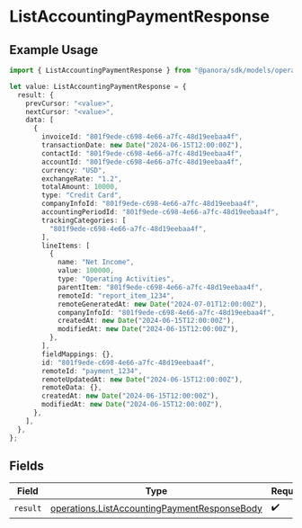 # ListAccountingPaymentResponse

## Example Usage

```typescript
import { ListAccountingPaymentResponse } from "@panora/sdk/models/operations";

let value: ListAccountingPaymentResponse = {
  result: {
    prevCursor: "<value>",
    nextCursor: "<value>",
    data: [
      {
        invoiceId: "801f9ede-c698-4e66-a7fc-48d19eebaa4f",
        transactionDate: new Date("2024-06-15T12:00:00Z"),
        contactId: "801f9ede-c698-4e66-a7fc-48d19eebaa4f",
        accountId: "801f9ede-c698-4e66-a7fc-48d19eebaa4f",
        currency: "USD",
        exchangeRate: "1.2",
        totalAmount: 10000,
        type: "Credit Card",
        companyInfoId: "801f9ede-c698-4e66-a7fc-48d19eebaa4f",
        accountingPeriodId: "801f9ede-c698-4e66-a7fc-48d19eebaa4f",
        trackingCategories: [
          "801f9ede-c698-4e66-a7fc-48d19eebaa4f",
        ],
        lineItems: [
          {
            name: "Net Income",
            value: 100000,
            type: "Operating Activities",
            parentItem: "801f9ede-c698-4e66-a7fc-48d19eebaa4f",
            remoteId: "report_item_1234",
            remoteGeneratedAt: new Date("2024-07-01T12:00:00Z"),
            companyInfoId: "801f9ede-c698-4e66-a7fc-48d19eebaa4f",
            createdAt: new Date("2024-06-15T12:00:00Z"),
            modifiedAt: new Date("2024-06-15T12:00:00Z"),
          },
        ],
        fieldMappings: {},
        id: "801f9ede-c698-4e66-a7fc-48d19eebaa4f",
        remoteId: "payment_1234",
        remoteUpdatedAt: new Date("2024-06-15T12:00:00Z"),
        remoteData: {},
        createdAt: new Date("2024-06-15T12:00:00Z"),
        modifiedAt: new Date("2024-06-15T12:00:00Z"),
      },
    ],
  },
};
```

## Fields

| Field                                                                                                        | Type                                                                                                         | Required                                                                                                     | Description                                                                                                  |
| ------------------------------------------------------------------------------------------------------------ | ------------------------------------------------------------------------------------------------------------ | ------------------------------------------------------------------------------------------------------------ | ------------------------------------------------------------------------------------------------------------ |
| `result`                                                                                                     | [operations.ListAccountingPaymentResponseBody](../../models/operations/listaccountingpaymentresponsebody.md) | :heavy_check_mark:                                                                                           | N/A                                                                                                          |
